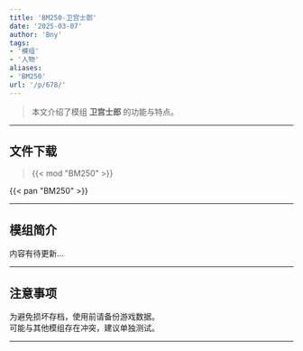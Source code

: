 ```yaml
---
title: 'BM250-卫宫士郎'
date: '2025-03-07'
author: 'Bny'
tags:
- '模组'
- '人物'
aliases:
- 'BM250'
url: '/p/678/'
---
```


> 本文介绍了模组 **卫宫士郎** 的功能与特点。

---

## 文件下载  

> {{< mod "BM250" >}}  

{{< pan "BM250" >}}  

---

## 模组简介

>  
内容有待更新...  

---

## 注意事项

>  
为避免损坏存档，使用前请备份游戏数据。  
可能与其他模组存在冲突，建议单独测试。  

---

